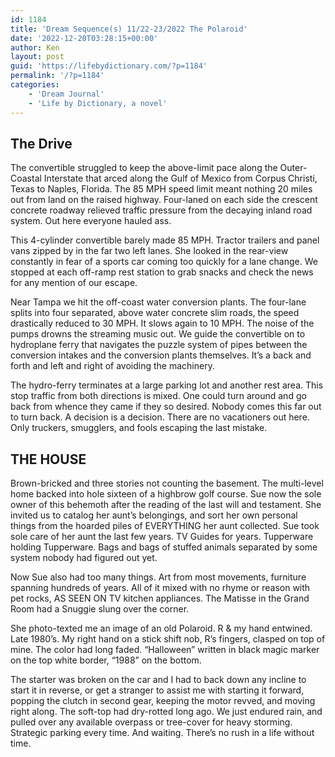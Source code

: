 ```yaml
---
id: 1184
title: 'Dream Sequence(s) 11/22-23/2022 The Polaroid'
date: '2022-12-20T03:28:15+00:00'
author: Ken
layout: post
guid: 'https://lifebydictionary.com/?p=1184'
permalink: '/?p=1184'
categories:
    - 'Dream Journal'
    - 'Life by Dictionary, a novel'
---
```


## The Drive

The convertible struggled to keep the above-limit pace along the Outer-Coastal Interstate that arced along the Gulf of Mexico from Corpus Christi, Texas to Naples, Florida. The 85 MPH speed limit meant nothing 20 miles out from land on the raised highway. Four-laned on each side the crescent concrete roadway relieved traffic pressure from the decaying inland road system. Out here everyone hauled ass.

This 4-cylinder convertible barely made 85 MPH. Tractor trailers and panel vans zipped by in the far two left lanes. She looked in the rear-view constantly in fear of a sports car coming too quickly for a lane change. We stopped at each off-ramp rest station to grab snacks and check the news for any mention of our escape.

Near Tampa we hit the off-coast water conversion plants. The four-lane splits into four separated, above water concrete slim roads, the speed drastically reduced to 30 MPH. It slows again to 10 MPH. The noise of the pumps drowns the streaming music out. We guide the convertible on to hydroplane ferry that navigates the puzzle system of pipes between the conversion intakes and the conversion plants themselves. It’s a back and forth and left and right of avoiding the machinery.

The hydro-ferry terminates at a large parking lot and another rest area. This stop traffic from both directions is mixed. One could turn around and go back from whence they came if they so desired. Nobody comes this far out to turn back. A decision is a decision. There are no vacationers out here. Only truckers, smugglers, and fools escaping the last mistake.

## THE HOUSE

Brown-bricked and three stories not counting the basement. The multi-level home backed into hole sixteen of a highbrow golf course. Sue now the sole owner of this behemoth after the reading of the last will and testament. She invited us to catalog her aunt’s belongings, and sort her own personal things from the hoarded piles of EVERYTHING her aunt collected. Sue took sole care of her aunt the last few years. TV Guides for years. Tupperware holding Tupperware. Bags and bags of stuffed animals separated by some system nobody had figured out yet.

Now Sue also had too many things. Art from most movements, furniture spanning hundreds of years. All of it mixed with no rhyme or reason with pet rocks, AS SEEN ON TV kitchen appliances. The Matisse in the Grand Room had a Snuggie slung over the corner.

She photo-texted me an image of an old Polaroid. R &amp; my hand entwined. Late 1980’s. My right hand on a stick shift nob, R’s fingers, clasped on top of mine. The color had long faded. “Halloween” written in black magic marker on the top white border, “1988” on the bottom.

The starter was broken on the car and I had to back down any incline to start it in reverse, or get a stranger to assist me with starting it forward, popping the clutch in second gear, keeping the motor revved, and moving right along. The soft-top had dry-rotted long ago. We just endured rain, and pulled over any available overpass or tree-cover for heavy storming. Strategic parking every time. And waiting. There’s no rush in a life without time.